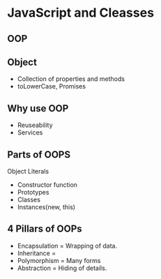 # JavaScript and Cleasses

## OOP

## Object
- Collection of properties and methods
- toLowerCase, Promises

## Why use OOP
- Reuseability
- Services

## Parts of OOPS
Object Literals

- Constructor function
- Prototypes
- Classes
- Instances(new, this)

## 4 Pillars of OOPs
- Encapsulation = Wrapping of data.
- Inheritance = 
- Polymorphism = Many forms                                           
- Abstraction = Hiding of details.